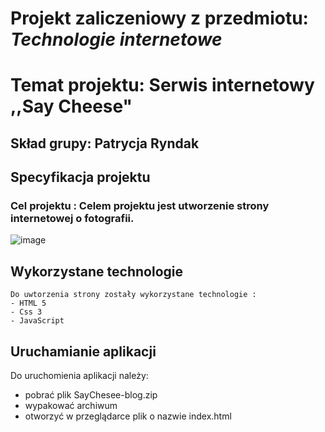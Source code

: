 # Projekt zaliczeniowy z przedmiotu: _**Technologie internetowe**_

# Temat projektu: Serwis internetowy ,,Say Cheese"
## Skład grupy: Patrycja Ryndak
## Specyfikacja projektu
### Cel projektu : Celem projektu jest utworzenie strony internetowej o fotografii.
![image](https://user-images.githubusercontent.com/63348363/140930110-d8b50b8a-ed90-4326-ad95-f85fe88e8e1f.png)

## Wykorzystane technologie
	Do uwtorzenia strony zostały wykorzystane technologie :
	- HTML 5 
	- Css 3 
	- JavaScript 
## Uruchamianie aplikacji
Do uruchomienia aplikacji należy: 
- pobrać plik SayChesee-blog.zip
- wypakować archiwum
- otworzyć w przeglądarce plik o nazwie index.html
